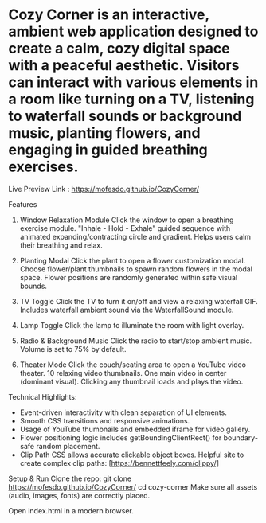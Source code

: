 # Cozy Corner is an interactive, ambient web application designed to create a calm, cozy digital space with a peaceful aesthetic. Visitors can interact with various elements in a room like turning on a TV, listening to waterfall sounds or background music, planting flowers, and engaging in guided breathing exercises.

Live Preview Link : https://mofesdo.github.io/CozyCorner/

Features
1. Window Relaxation Module
Click the window to open a breathing exercise module.
"Inhale - Hold - Exhale" guided sequence with animated expanding/contracting circle and gradient.
Helps users calm their breathing and relax.

2. Planting Modal
Click the plant to open a flower customization modal.
Choose flower/plant thumbnails to spawn random flowers in the modal space.
Flower positions are randomly generated within safe visual bounds.

3. TV Toggle
Click the TV to turn it on/off and view a relaxing waterfall GIF.
Includes waterfall ambient sound via the WaterfallSound module.

4. Lamp Toggle
Click the lamp to illuminate the room with light overlay.

5. Radio & Background Music
Click the radio to start/stop ambient music.
Volume is set to 75% by default.

6. Theater Mode
Click the couch/seating area to open a YouTube video theater.
10 relaxing video thumbnails.
One main video in center (dominant visual).
Clicking any thumbnail loads and plays the video.

Technical Highlights:
- Event-driven interactivity with clean separation of UI elements.
- Smooth CSS transitions and responsive animations.
- Usage of YouTube thumbnails and embedded iframe for video gallery.
- Flower positioning logic includes getBoundingClientRect() for boundary-safe random placement.
- Clip Path CSS allows accurate clickable object boxes. Helpful site to create complex clip paths: [https://bennettfeely.com/clippy/]

Setup & Run
Clone the repo:
git clone https://mofesdo.github.io/CozyCorner/
cd cozy-corner
Make sure all assets (audio, images, fonts) are correctly placed.

Open index.html in a modern browser.
